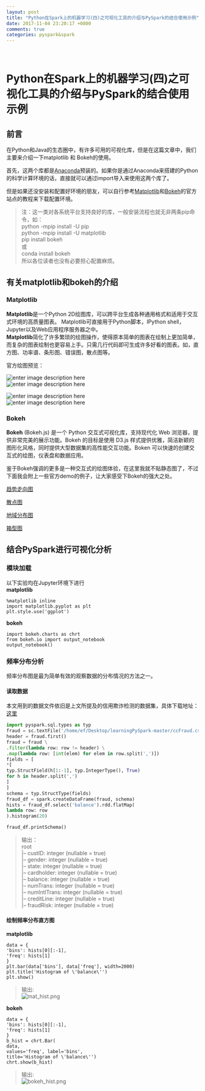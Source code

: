 ```yaml
---
layout: post
title: "Python在Spark上的机器学习(四)之可视化工具的介绍与PySpark的结合使用示例"
date: 2017-11-04 23:20:17 +0800
comments: true
categories: pyspark&spark
---
```


﻿<h1 id="python在spark上的机器学习四之可视化工具的介绍与pyspark的结合使用示例">Python在Spark上的机器学习(四)之可视化工具的介绍与PySpark的结合使用示例</h1>



<h2 id="前言">前言</h2>

<p>在Python和Java的生态圈中，有许多可用的可视化库，但是在这篇文章中，我们主要来介绍一下matplotlib 和 Bokeh的使用。</p>

<p>首先，这两个库都是<a href="https://www.anaconda.com/">Anaconda</a>预装的。如果你是通过Anaconda来搭建的Python的科学计算环境的话，直接就可以通过import导入来使用这两个库了。</p>

<p>但是如果还没安装和配置好环境的朋友，可以自行参考<a href="http://matplotlib.org/index.html">Matplotlib</a>和<a href="https://bokeh.pydata.org/en/latest/">Bokeh</a>的官方站点的教程来下载配置环境。</p>

<blockquote>
  <p>注：这一类对各系统平台支持良好的库，一般安装流程也就无非两条pip命令，如： <br>
  python -mpip install -U pip <br>
  python -mpip install -U matplotlib <br>
  pip install bokeh <br>
  或 <br>
  conda install bokeh <br>
  所以各位读者也没有必要担心配置麻烦。</p>
</blockquote>



<h2 id="有关matplotlib和bokeh的介绍">有关matplotlib和bokeh的介绍</h2>



<h3 id="matplotlib">Matplotlib</h3>

<p><strong>Matplotlib</strong>是一个Python 2D绘图库，可以跨平台生成各种通用格式和适用于交互式环境的高质量图表。 Matplotlib可直接用于Python脚本，IPython shell，Jupyter以及Web应用程序服务器之中。 <br>
<strong>Matplotlib</strong>简化了许多繁琐的绘图操作，使得原本简单的图表在绘制上更加简单，而复杂的图表绘制也更容易上手。只需几行代码即可生成许多好看的图表。如，直方图、功率谱、条形图、错误图，散点图等。</p>

<p>官方绘图预览：</p>

<p><img src="http://matplotlib.org/_images/sphx_glr_simple_plot_0011.png" alt="enter image description here" title=""> <br>
<img src="http://matplotlib.org/_images/sphx_glr_histogram_features_0011.png" alt="enter image description here" title=""></p>

<p><img src="http://matplotlib.org/_images/sphx_glr_barchart_demo_0011.png" alt="enter image description here" title=""> <br>
<img src="http://matplotlib.org/_images/sphx_glr_pie_features_0011.png" alt="enter image description here" title=""></p>



<h3 id="bokeh">Bokeh</h3>

<p><strong>Bokeh</strong> (Bokeh.js) 是一个 Python 交互式可视化库，支持现代化 Web 浏览器，提供非常完美的展示功能。Bokeh 的目标是使用 D3.js 样式提供优雅，简洁新颖的图形化风格，同时提供大型数据集的高性能交互功能。Boken 可以快速的创建交互式的绘图，仪表盘和数据应用。</p>

<p>鉴于Bokeh强调的更多是一种交互式的绘图体验，在这里我就不貼静态图了，不过下面我会附上一些官方demo的例子，让大家感受下Bokeh的强大之处。</p>

<p><a href="https://bokeh.pydata.org/en/latest/docs/gallery/stocks.html">趋势走向图</a></p>

<p><a href="https://bokeh.pydata.org/en/latest/docs/gallery/iris.html">散点图</a></p>

<p><a href="https://bokeh.pydata.org/en/latest/docs/gallery/texas.html">地域分布图</a></p>

<p><a href="https://bokeh.pydata.org/en/latest/docs/gallery/boxplot.html">箱型图</a></p>



<h2 id="结合pyspark进行可视化分析">结合PySpark进行可视化分析</h2>



<h3 id="模块加载">模块加载</h3>

<p>以下实验均在Jupyter环境下进行 <br>
<strong>matplotlib</strong></p>



<pre class="prettyprint"><code class="language-python hljs ">%matplotlib inline
<span class="hljs-keyword">import</span> matplotlib.pyplot <span class="hljs-keyword">as</span> plt
plt.style.use(<span class="hljs-string">'ggplot'</span>)</code></pre>

<p><strong>bokeh</strong></p>



<pre class="prettyprint"><code class="language-python hljs "><span class="hljs-keyword">import</span> bokeh.charts <span class="hljs-keyword">as</span> chrt
<span class="hljs-keyword">from</span> bokeh.io <span class="hljs-keyword">import</span> output_notebook
output_notebook()</code></pre>



<h3 id="频率分布分析">频率分布分析</h3>

<p>频率分布图是最为简单有效的观察数据的分布情况的方法之一。</p>



<h4 id="读取数据">读取数据</h4>

<p>本文用到的数据文件依旧是上文所提及的信用欺诈检测的数据集，具体下载地址：<a href="http://tomdrabas.com/data/LearningPySpark/ccFraud.csv.gz">这里</a></p>


```python
import pyspark.sql.types as typ
fraud = sc.textFile('/home/ef/Desktop/learningPySpark-master/ccFraud.csv')
header = fraud.first()
fraud = fraud \
.filter(lambda row: row != header) \
.map(lambda row: [int(elem) for elem in row.split(',')])
fields = [
*[
typ.StructField(h[1:-1], typ.IntegerType(), True)
for h in header.split(',')
]
]
schema = typ.StructType(fields)
fraud_df = spark.createDataFrame(fraud, schema)
hists = fraud_df.select('balance').rdd.flatMap(
lambda row: row
).histogram(20)

fraud_df.printSchema()
```

<blockquote>
  <p>输出： <br>
  root <br>
   |– custID: integer (nullable = true) <br>
   |– gender: integer (nullable = true) <br>
   |– state: integer (nullable = true) <br>
   |– cardholder: integer (nullable = true) <br>
   |– balance: integer (nullable = true) <br>
   |– numTrans: integer (nullable = true) <br>
   |– numIntlTrans: integer (nullable = true) <br>
   |– creditLine: integer (nullable = true) <br>
   |– fraudRisk: integer (nullable = true)</p>
</blockquote>



<h4 id="绘制频率分布直方图">绘制频率分布直方图</h4>

<p><strong>matplotlib</strong></p>



<pre class="prettyprint"><code class="language-python hljs ">data = {
<span class="hljs-string">'bins'</span>: hists[<span class="hljs-number">0</span>][:-<span class="hljs-number">1</span>],
<span class="hljs-string">'freq'</span>: hists[<span class="hljs-number">1</span>]
}
plt.bar(data[<span class="hljs-string">'bins'</span>], data[<span class="hljs-string">'freq'</span>], width=<span class="hljs-number">2000</span>)
plt.title(<span class="hljs-string">'Histogram of \'balance\''</span>)
plt.show()</code></pre>

<blockquote>
  <p>输出: <br>
  <img src="https://ooo.0o0.ooo/2017/10/27/59f2fbe5dc612.png" alt="mat_hist.png" title=""></p>
</blockquote>

<p><strong>bokeh</strong></p>



<pre class="prettyprint"><code class="language-python hljs ">data = {
<span class="hljs-string">'bins'</span>: hists[<span class="hljs-number">0</span>][:-<span class="hljs-number">1</span>],
<span class="hljs-string">'freq'</span>: hists[<span class="hljs-number">1</span>]
}
b_hist = chrt.Bar(
data,
values=<span class="hljs-string">'freq'</span>, label=<span class="hljs-string">'bins'</span>,
title=<span class="hljs-string">'Histogram of \'balance\''</span>)
chrt.show(b_hist)</code></pre>

<blockquote>
  <p>输出: <br>
  <img src="https://ooo.0o0.ooo/2017/10/27/59f2fbe5e1f34.png" alt="bokeh_hist.png" title=""></p>
</blockquote>
